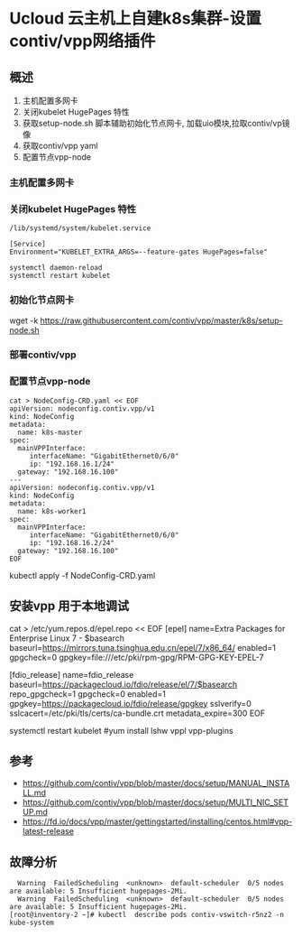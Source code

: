 # Ucloud 云主机上自建k8s集群-设置contiv/vpp网络插件

## 概述

1. 主机配置多网卡
2. 关闭kubelet HugePages 特性
3. 获取setup-node.sh 脚本辅助初始化节点网卡, 加载uio模块,拉取contiv/vp镜像
4. 获取contiv/vpp yaml
5. 配置节点vpp-node


### 主机配置多网卡

### 关闭kubelet HugePages 特性

```
/lib/systemd/system/kubelet.service  

[Service]
Environment="KUBELET_EXTRA_ARGS=--feature-gates HugePages=false"

systemctl daemon-reload
systemctl restart kubelet 
```

### 初始化节点网卡

wget -k https://raw.githubusercontent.com/contiv/vpp/master/k8s/setup-node.sh

### 部署contiv/vpp

### 配置节点vpp-node

```
cat > NodeConfig-CRD.yaml << EOF
apiVersion: nodeconfig.contiv.vpp/v1
kind: NodeConfig
metadata:
  name: k8s-master
spec:
  mainVPPInterface:
     interfaceName: "GigabitEthernet0/6/0"
     ip: "192.168.16.1/24"
  gateway: "192.168.16.100"
---
apiVersion: nodeconfig.contiv.vpp/v1
kind: NodeConfig
metadata:
  name: k8s-worker1
spec:
  mainVPPInterface:
     interfaceName: "GigabitEthernet0/6/0"
     ip: "192.168.16.2/24"
  gateway: "192.168.16.100"
EOF
```

kubectl apply -f NodeConfig-CRD.yaml

## 安装vpp 用于本地调试

cat > /etc/yum.repos.d/epel.repo << EOF
[epel]
name=Extra Packages for Enterprise Linux 7 - $basearch
baseurl=https://mirrors.tuna.tsinghua.edu.cn/epel/7/x86_64/
enabled=1
gpgcheck=0
gpgkey=file:///etc/pki/rpm-gpg/RPM-GPG-KEY-EPEL-7

[fdio_release]
name=fdio_release
baseurl=https://packagecloud.io/fdio/release/el/7/$basearch
repo_gpgcheck=1
gpgcheck=0
enabled=1
gpgkey=https://packagecloud.io/fdio/release/gpgkey
sslverify=0
sslcacert=/etc/pki/tls/certs/ca-bundle.crt
metadata_expire=300
EOF

systemctl restart kubelet
#yum install lshw vppl vpp-plugins

## 参考

* https://github.com/contiv/vpp/blob/master/docs/setup/MANUAL_INSTALL.md
* https://github.com/contiv/vpp/blob/master/docs/setup/MULTI_NIC_SETUP.md
* https://fd.io/docs/vpp/master/gettingstarted/installing/centos.html#vpp-latest-release


## 故障分析

```
  Warning  FailedScheduling  <unknown>  default-scheduler  0/5 nodes are available: 5 Insufficient hugepages-2Mi.
  Warning  FailedScheduling  <unknown>  default-scheduler  0/5 nodes are available: 5 Insufficient hugepages-2Mi.
[root@inventory-2 ~]# kubectl  describe pods contiv-vswitch-r5nz2 -n kube-system
```
